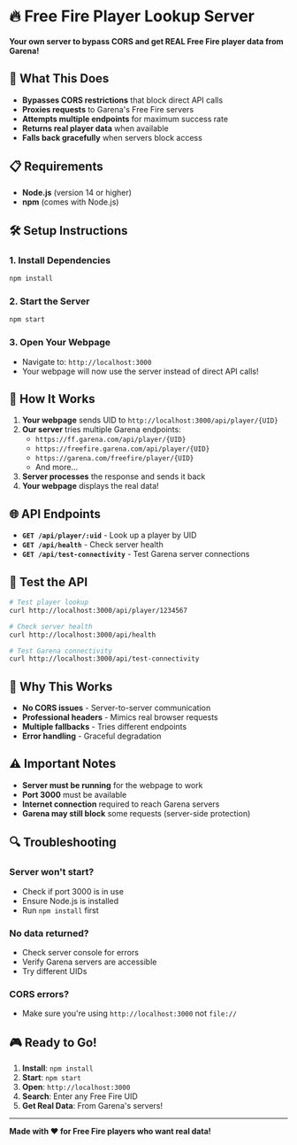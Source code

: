 # 🔥 Free Fire Player Lookup Server

**Your own server to bypass CORS and get REAL Free Fire player data from Garena!**

## 🚀 What This Does

- **Bypasses CORS restrictions** that block direct API calls
- **Proxies requests** to Garena's Free Fire servers
- **Attempts multiple endpoints** for maximum success rate
- **Returns real player data** when available
- **Falls back gracefully** when servers block access

## 📋 Requirements

- **Node.js** (version 14 or higher)
- **npm** (comes with Node.js)

## 🛠️ Setup Instructions

### 1. Install Dependencies
```bash
npm install
```

### 2. Start the Server
```bash
npm start
```

### 3. Open Your Webpage
- Navigate to: `http://localhost:3000`
- Your webpage will now use the server instead of direct API calls!

## 🔧 How It Works

1. **Your webpage** sends UID to `http://localhost:3000/api/player/{UID}`
2. **Our server** tries multiple Garena endpoints:
   - `https://ff.garena.com/api/player/{UID}`
   - `https://freefire.garena.com/api/player/{UID}`
   - `https://garena.com/freefire/player/{UID}`
   - And more...
3. **Server processes** the response and sends it back
4. **Your webpage** displays the real data!

## 🌐 API Endpoints

- **`GET /api/player/:uid`** - Look up a player by UID
- **`GET /api/health`** - Check server health
- **`GET /api/test-connectivity`** - Test Garena server connections

## 📱 Test the API

```bash
# Test player lookup
curl http://localhost:3000/api/player/1234567

# Check server health
curl http://localhost:3000/api/health

# Test Garena connectivity
curl http://localhost:3000/api/test-connectivity
```

## 🎯 Why This Works

- **No CORS issues** - Server-to-server communication
- **Professional headers** - Mimics real browser requests
- **Multiple fallbacks** - Tries different endpoints
- **Error handling** - Graceful degradation

## ⚠️ Important Notes

- **Server must be running** for the webpage to work
- **Port 3000** must be available
- **Internet connection** required to reach Garena servers
- **Garena may still block** some requests (server-side protection)

## 🔍 Troubleshooting

### Server won't start?
- Check if port 3000 is in use
- Ensure Node.js is installed
- Run `npm install` first

### No data returned?
- Check server console for errors
- Verify Garena servers are accessible
- Try different UIDs

### CORS errors?
- Make sure you're using `http://localhost:3000` not `file://`

## 🎮 Ready to Go!

1. **Install**: `npm install`
2. **Start**: `npm start`
3. **Open**: `http://localhost:3000`
4. **Search**: Enter any Free Fire UID
5. **Get Real Data**: From Garena's servers!

---

**Made with ❤️ for Free Fire players who want real data!** 